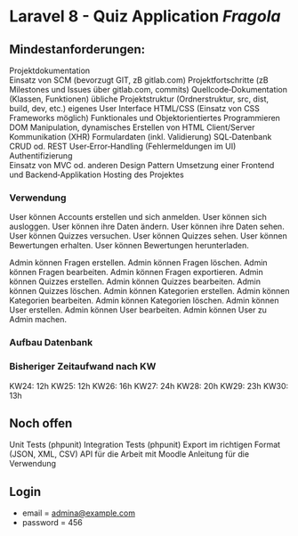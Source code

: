# Laravel 8 - Quiz Application _Fragola_

## Mindestanforderungen:
Projektdokumentation  
Einsatz von SCM (bevorzugt GIT, zB gitlab.com)
Projektfortschritte (zB Milestones und Issues über gitlab.com, commits)
Quellcode‐Dokumentation (Klassen, Funktionen)
übliche Projektstruktur (Ordnerstruktur, src, dist, build, dev, etc.)
eigenes User Interface HTML/CSS (Einsatz von CSS Frameworks möglich)
Funktionales und Objektorientiertes Programmieren
DOM Manipulation, dynamisches Erstellen von HTML
Client/Server Kommunikation (XHR)
Formulardaten (inkl. Validierung)
SQL‐Datenbank  
CRUD od. REST
User‐Error‐Handling (Fehlermeldungen im UI)
Authentifizierung  
Einsatz von MVC od. anderen Design Pattern
Umsetzung einer Frontend und Backend‐Applikation
Hosting des Projektes

### Verwendung
User können Accounts erstellen und sich anmelden.
User können sich ausloggen.
User können ihre Daten ändern.
User können ihre Daten sehen.
User können Quizzes versuchen.
User können Quizzes sehen.
User können Bewertungen erhalten.
User können Bewertungen herunterladen.

Admin können Fragen erstellen.
Admin können Fragen löschen.
Admin können Fragen bearbeiten.
Admin können Fragen exportieren.
Admin können Quizzes erstellen.
Admin können Quizzes bearbeiten.
Admin können Quizzes löschen.
Admin können Kategorien erstellen.
Admin können Kategorien bearbeiten.
Admin können Kategorien löschen.
Admin können User erstellen.
Admin können User bearbeiten.
Admin können User zu Admin machen.

### Aufbau Datenbank

### Bisheriger Zeitaufwand nach KW
KW24: 12h
KW25: 12h
KW26: 16h
KW27: 24h
KW28: 20h
KW29: 23h
KW30: 13h

## Noch offen
Unit Tests (phpunit)
Integration Tests (phpunit)
Export im richtigen Format (JSON, XML, CSV)
API für die Arbeit mit Moodle
Anleitung für die Verwendung

## Login

-   email = admina@example.com
-   password = 456



